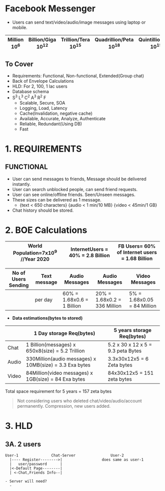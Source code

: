 # Facebook Messenger
- Users can send text/video/audio/image messages using laptop or mobile.

| Million 10<sup>6</sup> | Billion/Giga 10<sup>12</sup> | Trillion/Tera 10<sup>15</sup> | Quadrillion/Peta 10<sup>18</sup> | Quintillion/Exa 10<sup>15</sup> | Zeta 10<sup>21</sup> |
| --- | --- | --- | --- | --- | --- |

## To Cover
- Requirements: Functional, Non-functional, Extended(Group chat)
- Back of Envelope Calculations
- HLD: For 2, 100, 1 lac users
- Database schema
- S<sup>3</sup> L<sup>3</sup> C<sup>2</sup> A<sup>3</sup> R<sup>2</sup> F
  - Scalable, Secure, SOA
  - Logging, Load, Latency
  - Cache(Invalidation, negative cache)
  - Available, Accurate, Analyze, Authenticate
  - Reliable, Redundant(Using DB)
  - Fast

# 1. REQUIREMENTS
## FUNCTIONAL
- User can send messages to friends, Message should be delivered instantly.
- User can search unblocked people, can send friend requests.
- User can see online/offline friends. Seen/Unseen messages.
- These sizes can be delivered as 1 message.
  - {text < 650 characters} {audio < 1 min/10 MB}   {video < 45min/1 GB}
- Chat history should be stored.  

# 2. BOE Calculations

|World Population=7x10<sup>9</sup> //Year 2020|InternetUsers = 40% = 2.8 Billion|FB Users= 60% of Internet users = 1.68 Billion|
|---|---|---|

|No of Users Sending|Text message|Audio Messages| Audio Messages |Video Messages|
|---|---|---|---|---|
| |per day|60% = 1.68x0.6 = 1 Billion|20% = 1.68x0.2 = 336 Million|5% = 1.68x0.05 = 84 Million|
  
- **Data estimations(bytes to stored)**

| | 1 Day storage Req(bytes) | 5 years storage Req(bytes)
| --- | --- | --- |
| Chat | 1 Billion(messages) x 650x8(size) = 5.2 Trillion | 5.2 x 30 x 12 x 5 = 9.3 peta Bytes |
| Audio | 330Million(audio messages) x 10MB(size) = 3.3 Exa bytes | 3.3x30x12x5 = 6 Zeta bytes |
| Video | 84Million(video messages) x 1GB(size) = 84 Exa bytes | 84x30x12x5 = 151 zeta bytes |

Total space requirement for 5 years = 157 zeta bytes
> Not considering users who deleted chat/video/audio/account permanently. Compression, new users added.

# 3. HLD
## 3A. 2 users
```
User-1               Chat-Server                User-2
  |---- Register-------->|                  does same as user-1
  |   user/password      |
  |<-Default Page--------|
  | <-Chat,Friends Info--|

- Server will need?
  - 
  
```

